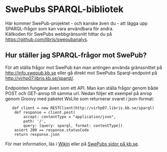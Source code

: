 # SwePubs SPARQL-bibliotek
Här kommer SwePub-projektet - och kanske även du - att lägga upp SPARQL-frågor som kan vara användbara för andra.   
Källkoden för SwePubs webbgränssnitt hittar du på <https://github.com/libris/swepubanalys>.

## Hur ställer jag SPARQL-frågor mot SwePub?
För att ställa frågor mot SwePub kan man antingen använda gränssnittet på <http://info.swepub.kb.se> eller gå direkt mot SwePubs Sparql-endpoint på <http://virhp07.libris.kb.se/sparql/>. 

Endpointen fungerar även som ett API. Man kan ställa frågor genom både POST och GET-anrop till samma url. 
Nedan följer ett exempel på anrop genom Groovy med paketet WsLite som returnerar svaret i json-format:    

       def client = new RESTClient(http://virhp07.libris.kb.se/sparql)
        def response = client.post(
            accept: contentType = "application/json",
            path: '/',
            query: [query: sparql, format: contentType])
        assert 200 == response.statusCode
        return response.json   

För mer information, läs i [Wikin](https://github.com/libris/swepub-sparql/wiki) eller på [SwePubs sidor på kb.se](http://www.kb.se/libris/swepub).

